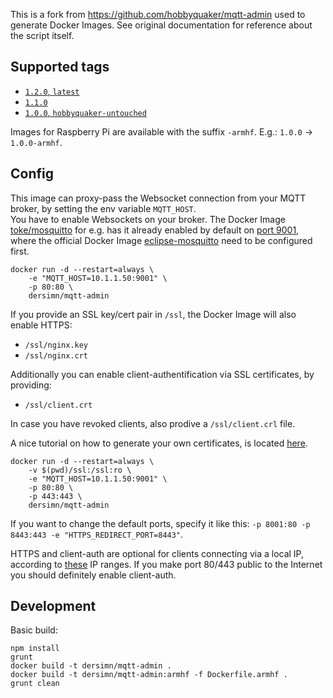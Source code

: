 This is a fork from https://github.com/hobbyquaker/mqtt-admin used to generate Docker Images. See original documentation for reference about the script itself.

## Supported tags

* [`1.2.0`, `latest`](https://github.com/dersimn/mqtt-admin/tree/v1.2.0)
* [`1.1.0`](https://github.com/dersimn/mqtt-admin/tree/v1.1.0)
* [`1.0.0`, `hobbyquaker-untouched`](https://github.com/hobbyquaker/mqtt-admin/releases/tag/v1.0.0)

Images for Raspberry Pi are available with the suffix `-armhf`. E.g.: `1.0.0` -> `1.0.0-armhf`.

## Config

This image can proxy-pass the Websocket connection from your MQTT broker, by setting the env variable `MQTT_HOST`.  
You have to enable Websockets on your broker. The Docker Image [toke/mosquitto](https://hub.docker.com/r/toke/mosquitto) for e.g. has it already enabled by default on [port 9001](https://github.com/toke/docker-mosquitto/blob/8aa0a74b444fb2377fcd4a43ac85a257aef51176/config/conf.d/websockets.conf#L1), where the official Docker Image [eclipse-mosquitto](https://hub.docker.com/_/eclipse-mosquitto) need to be configured first.

    docker run -d --restart=always \
        -e "MQTT_HOST=10.1.1.50:9001" \
        -p 80:80 \
        dersimn/mqtt-admin

If you provide an SSL key/cert pair in `/ssl`, the Docker Image will also enable HTTPS:

* `/ssl/nginx.key`
* `/ssl/nginx.crt`

Additionally you can enable client-authentification via SSL certificates, by providing:

* `/ssl/client.crt`

In case you have revoked clients, also prodive a `/ssl/client.crl` file.

A nice tutorial on how to generate your own certificates, is located [here](https://jamielinux.com/docs/openssl-certificate-authority/introduction.html).

    docker run -d --restart=always \
        -v $(pwd)/ssl:/ssl:ro \
        -e "MQTT_HOST=10.1.1.50:9001" \
        -p 80:80 \
        -p 443:443 \
        dersimn/mqtt-admin

If you want to change the default ports, specify it like this: `-p 8001:80 -p 8443:443 -e "HTTPS_REDIRECT_PORT=8443"`.

HTTPS and client-auth are optional for clients connecting via a local IP, according to [these](https://github.com/dersimn/mqtt-smarthome-webui/blob/6e419811d3bd433e5fc594e1beccaa0499fe08cf/nginx.template#L69) IP ranges. If you make port 80/443 public to the Internet you should definitely enable client-auth.

## Development

Basic build:

    npm install
    grunt
    docker build -t dersimn/mqtt-admin .
    docker build -t dersimn/mqtt-admin:armhf -f Dockerfile.armhf .
    grunt clean
